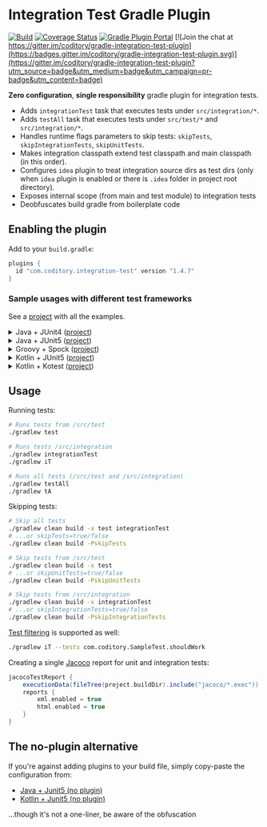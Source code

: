 # Integration Test Gradle Plugin
[![Build](https://github.com/coditory/gradle-integration-test-plugin/actions/workflows/build.yml/badge.svg)](https://github.com/coditory/gradle-integration-test-plugin/actions/workflows/build.yml)
[![Coverage Status](https://coveralls.io/repos/github/coditory/gradle-integration-test-plugin/badge.svg?branch=master)](https://coveralls.io/github/coditory/gradle-integration-test-plugin?branch=master)
[![Gradle Plugin Portal](https://img.shields.io/badge/Plugin_Portal-v1.4.7-green.svg)](https://plugins.gradle.org/plugin/com.coditory.integration-test)
[![Join the chat at https://gitter.im/coditory/gradle-integration-test-plugin](https://badges.gitter.im/coditory/gradle-integration-test-plugin.svg)](https://gitter.im/coditory/gradle-integration-test-plugin?utm_source=badge&utm_medium=badge&utm_campaign=pr-badge&utm_content=badge)

**Zero configuration**, **single responsibility** gradle plugin for integration tests.

- Adds `integrationTest` task that executes tests under `src/integration/*`.
- Adds `testAll` task that executes tests under `src/test/*` and `src/integration/*`.
- Handles runtime flags parameters to skip tests: `skipTests`, `skipIntegrationTests`, `skipUnitTests`.
- Makes integration classpath extend test classpath and main classpath (in this order).
- Configures `idea` plugin to treat integration source dirs as test dirs (only when `idea` plugin is enabled or there is `.idea` folder in project root directory).
- Exposes internal scope (from main and test module) to integration tests
- Deobfuscates build gradle from boilerplate code

## Enabling the plugin

Add to your `build.gradle`:

```gradle
plugins {
  id "com.coditory.integration-test" version "1.4.7"
}
```

### Sample usages with different test frameworks
See a [project](https://github.com/coditory/gradle-integration-test-plugin-sample) with all the examples.

<details><summary>Java + JUnit4 (<a href="https://github.com/coditory/gradle-integration-test-plugin-sample/tree/master/java-junit4">project</a>)</summary>
<p>

```gradle
plugins {
    id "java"
    id "com.coditory.integration-test" version "1.4.7"
}

dependencies {
    testCompile "junit:junit:4.12"
}
```
</p>
</details>
<details><summary>Java + JUnit5 (<a href="https://github.com/coditory/gradle-integration-test-plugin-sample/tree/master/java-junit5">project</a>)</summary>
<p>

```gradle
plugins {
    id "java"
    id "com.coditory.integration-test" version "1.4.7"
}

dependencies {
    testImplementation "org.junit.jupiter:junit-jupiter-api:5.7.2"
    testRuntime "org.junit.jupiter:junit-jupiter-engine:5.7.2"
}

tasks.withType(Test) {
    useJUnitPlatform()
}
```
</p>
</details>
<details><summary>Groovy + Spock (<a href="https://github.com/coditory/gradle-integration-test-plugin-sample/tree/master/groovy-spock">project</a>)</summary>
<p>

```gradle
plugins {
    id "groovy"
    id "com.coditory.integration-test" version "1.4.7"
}

dependencies {
    testCompile "org.spockframework:spock-core:2.0-groovy-3.0"
}

tasks.withType(Test) {
    useJUnitPlatform()
}
```
</p>
</details>
<details><summary>Kotlin + JUnit5 (<a href="https://github.com/coditory/gradle-integration-test-plugin-sample/tree/master/kotlin-junit5">project</a>)</summary>
<p>

```gradle
plugins {
    kotlin("jvm") version "1.7.0"
    id("com.coditory.integration-test") version "1.4.7"
}

dependencies {
    testImplementation("org.junit.jupiter:junit-jupiter-api:5.7.2")
    testRuntimeOnly("org.junit.jupiter:junit-jupiter-engine:5.7.2")
}

tasks.withType<Test> {
    useJUnitPlatform()
}
```
</p>
</details>
<details><summary>Kotlin + Kotest (<a href="https://github.com/coditory/gradle-integration-test-plugin-sample/tree/master/kotlin-kotest">project</a>)</summary>
<p>

```gradle
plugins {
    kotlin("jvm") version "1.7.0"
    id("com.coditory.integration-test") version "1.4.7"
}

dependencies {
    testImplementation("org.junit.jupiter:junit-jupiter-api:5.7.2")
    testRuntimeOnly("org.junit.jupiter:junit-jupiter-engine:5.7.2")
    testImplementation("io.kotest:kotest-runner-junit5:5.3.2")
}

tasks.withType<Test> {
    useJUnitPlatform()
}
```
</p>
</details>

## Usage

Running tests:
```sh
# Runs tests from /src/test
./gradlew test

# Runs tests /src/integration
./gradlew integrationTest
./gradlew iT

# Runs all tests (/src/test and /src/integration)
./gradlew testAll
./gradlew tA
```

Skipping tests:
```sh
# Skip all tests
./gradlew clean build -x test integrationTest
# ...or skipTests=true/false
./gradlew clean build -PskipTests

# Skip tests from /src/test
./gradlew clean build -x test
# ...or skipUnitTests=true/false
./gradlew clean build -PskipUnitTests

# Skip tests from /src/integration
./gradlew clean build -x integrationTest
# ...or skipIntegrationTests=true/false
./gradlew clean build -PskipIntegrationTests
```

[Test filtering](https://docs.gradle.org/current/userguide/java_testing.html#test_filtering) is supported as well:
```sh
./gradlew iT --tests com.coditory.SampleTest.shouldWork
```

Creating a single [Jacoco](https://docs.gradle.org/current/userguide/jacoco_plugin.html) report for unit and integration tests:

```gradle
jacocoTestReport {
    executionData(fileTree(project.buildDir).include("jacoco/*.exec"))
    reports {
        xml.enabled = true
        html.enabled = true
    }
}
```

## The no-plugin alternative

If you're against adding plugins to your build file, simply copy-paste the configuration from:
- [Java + Junit5 (no plugin)](https://github.com/coditory/gradle-integration-test-plugin-sample/tree/master/java-junit5-no-plugin/build.gradle)
- [Kotlin + Junit5 (no plugin)](https://github.com/coditory/gradle-integration-test-plugin-sample/tree/master/kotlin-junit5-no-plugin/build.gradle.kts)

...though it's not a one-liner, be aware of the obfuscation